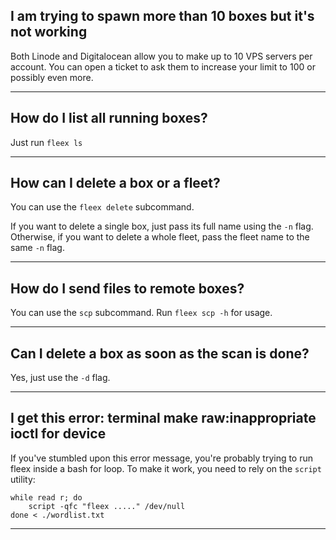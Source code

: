 ## I am trying to spawn more than 10 boxes but it's not working

Both Linode and Digitalocean allow you to make up to 10 VPS servers per account.
You can open a ticket to ask them to increase your limit to 100 or possibly even more.

---

## How do I list all running boxes?

Just run `fleex ls`

---

## How can I delete a box or a fleet?

You can use the `fleex delete` subcommand.

If you want to delete a single box, just pass its full name using the `-n` flag.
Otherwise, if you want to delete a whole fleet, pass the fleet name to the same `-n` flag.

---
## How do I send files to remote boxes?

You can use the `scp` subcommand. Run `fleex scp -h` for usage.

---
## Can I delete a box as soon as the scan is done?

Yes, just use the `-d` flag.

---
## I get this error: terminal make raw:inappropriate ioctl for device

If you've stumbled upon this error message, you're probably trying to run fleex inside a bash for loop.
To make it work, you need to rely on the `script` utility:

```
while read r; do
    script -qfc "fleex ....." /dev/null
done < ./wordlist.txt
```

---